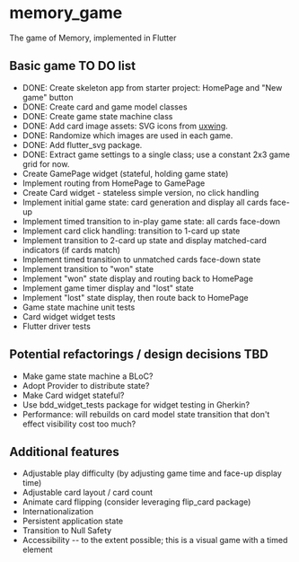 # memory_game

The game of Memory, implemented in Flutter

## Basic game TO DO list
- DONE: Create skeleton app from starter project: HomePage and "New game" button
- DONE: Create card and game model classes
- DONE: Create game state machine class
- DONE: Add card image assets: SVG icons from <a href="https://uxwing.com/">uxwing</a>.
- DONE: Randomize which images are used in each game.
- DONE: Add flutter_svg package.
- DONE: Extract game settings to a single class; use a constant 2x3 game grid for now.
- Create GamePage widget (stateful, holding game state)
- Implement routing from HomePage to GamePage
- Create Card widget - stateless simple version, no click handling
- Implement initial game state: card generation and display all cards face-up
- Implement timed transition to in-play game state: all cards face-down
- Implement card click handling: transition to 1-card up state
- Implement transition to 2-card up state and display matched-card indicators (if cards match)
- Implement timed transition to unmatched cards face-down state
- Implement transition to "won" state 
- Implement "won" state display and routing back to HomePage
- Implement game timer display and "lost" state
- Implement "lost" state display, then route back to HomePage
- Game state machine unit tests
- Card widget widget tests
- Flutter driver tests

## Potential refactorings / design decisions TBD
- Make game state machine a BLoC?
- Adopt Provider to distribute state?
- Make Card widget stateful?
- Use bdd_widget_tests package for widget testing in Gherkin?
- Performance: will rebuilds on card model state transition that don't effect visibility cost too much?

## Additional features 
- Adjustable play difficulty (by adjusting game time and face-up display time)
- Adjustable card layout / card count
- Animate card flipping (consider leveraging flip_card package)
- Internationalization
- Persistent application state
- Transition to Null Safety
- Accessibility -- to the extent possible; this is a visual game with a timed element

